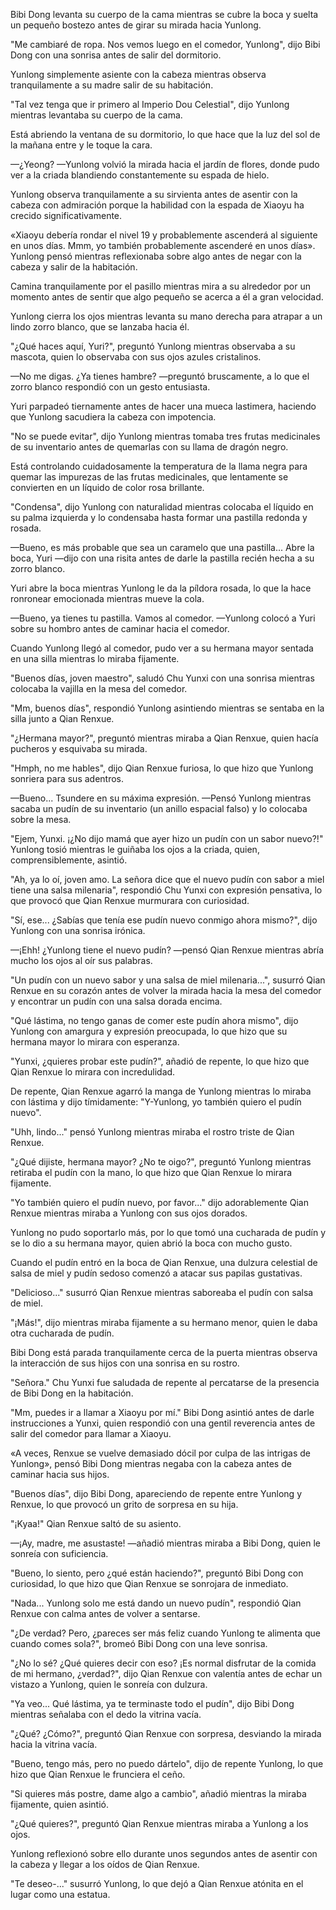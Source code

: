 
Bibi Dong levanta su cuerpo de la cama mientras se cubre la boca y suelta un pequeño bostezo antes de girar su mirada hacia Yunlong.

"Me cambiaré de ropa. Nos vemos luego en el comedor, Yunlong", dijo Bibi Dong con una sonrisa antes de salir del dormitorio.

Yunlong simplemente asiente con la cabeza mientras observa tranquilamente a su madre salir de su habitación.

"Tal vez tenga que ir primero al Imperio Dou Celestial", dijo Yunlong mientras levantaba su cuerpo de la cama.

Está abriendo la ventana de su dormitorio, lo que hace que la luz del sol de la mañana entre y le toque la cara.

—¿Yeong? —Yunlong volvió la mirada hacia el jardín de flores, donde pudo ver a la criada blandiendo constantemente su espada de hielo.

Yunlong observa tranquilamente a su sirvienta antes de asentir con la cabeza con admiración porque la habilidad con la espada de Xiaoyu ha crecido significativamente.

«Xiaoyu debería rondar el nivel 19 y probablemente ascenderá al siguiente en unos días. Mmm, yo también probablemente ascenderé en unos días». Yunlong pensó mientras reflexionaba sobre algo antes de negar con la cabeza y salir de la habitación.

Camina tranquilamente por el pasillo mientras mira a su alrededor por un momento antes de sentir que algo pequeño se acerca a él a gran velocidad.

Yunlong cierra los ojos mientras levanta su mano derecha para atrapar a un lindo zorro blanco, que se lanzaba hacia él.

"¿Qué haces aquí, Yuri?", preguntó Yunlong mientras observaba a su mascota, quien lo observaba con sus ojos azules cristalinos.

—No me digas. ¿Ya tienes hambre? —preguntó bruscamente, a lo que el zorro blanco respondió con un gesto entusiasta.

Yuri parpadeó tiernamente antes de hacer una mueca lastimera, haciendo que Yunlong sacudiera la cabeza con impotencia.

"No se puede evitar", dijo Yunlong mientras tomaba tres frutas medicinales de su inventario antes de quemarlas con su llama de dragón negro.

Está controlando cuidadosamente la temperatura de la llama negra para quemar las impurezas de las frutas medicinales, que lentamente se convierten en un líquido de color rosa brillante.

"Condensa", dijo Yunlong con naturalidad mientras colocaba el líquido en su palma izquierda y lo condensaba hasta formar una pastilla redonda y rosada.

—Bueno, es más probable que sea un caramelo que una pastilla... Abre la boca, Yuri —dijo con una risita antes de darle la pastilla recién hecha a su zorro blanco.

Yuri abre la boca mientras Yunlong le da la píldora rosada, lo que la hace ronronear emocionada mientras mueve la cola.

—Bueno, ya tienes tu pastilla. Vamos al comedor. —Yunlong colocó a Yuri sobre su hombro antes de caminar hacia el comedor.

Cuando Yunlong llegó al comedor, pudo ver a su hermana mayor sentada en una silla mientras lo miraba fijamente.

"Buenos días, joven maestro", saludó Chu Yunxi con una sonrisa mientras colocaba la vajilla en la mesa del comedor.

"Mm, buenos días", respondió Yunlong asintiendo mientras se sentaba en la silla junto a Qian Renxue.

"¿Hermana mayor?", preguntó mientras miraba a Qian Renxue, quien hacía pucheros y esquivaba su mirada.

"Hmph, no me hables", dijo Qian Renxue furiosa, lo que hizo que Yunlong sonriera para sus adentros.

—Bueno... Tsundere en su máxima expresión. —Pensó Yunlong mientras sacaba un pudín de su inventario (un anillo espacial falso) y lo colocaba sobre la mesa.

"Ejem, Yunxi. ¡¿No dijo mamá que ayer hizo un pudín con un sabor nuevo?!" Yunlong tosió mientras le guiñaba los ojos a la criada, quien, comprensiblemente, asintió.

"Ah, ya lo oí, joven amo. La señora dice que el nuevo pudín con sabor a miel tiene una salsa milenaria", respondió Chu Yunxi con expresión pensativa, lo que provocó que Qian Renxue murmurara con curiosidad.

"Sí, ese... ¿Sabías que tenía ese pudín nuevo conmigo ahora mismo?", dijo Yunlong con una sonrisa irónica.

—¡Ehh! ¿Yunlong tiene el nuevo pudín? —pensó Qian Renxue mientras abría mucho los ojos al oír sus palabras.

"Un pudín con un nuevo sabor y una salsa de miel milenaria...", susurró Qian Renxue en su corazón antes de volver la mirada hacia la mesa del comedor y encontrar un pudín con una salsa dorada encima.

"Qué lástima, no tengo ganas de comer este pudín ahora mismo", dijo Yunlong con amargura y expresión preocupada, lo que hizo que su hermana mayor lo mirara con esperanza.

"Yunxi, ¿quieres probar este pudín?", añadió de repente, lo que hizo que Qian Renxue lo mirara con incredulidad.

De repente, Qian Renxue agarró la manga de Yunlong mientras lo miraba con lástima y dijo tímidamente: "Y-Yunlong, yo también quiero el pudín nuevo".

"Uhh, lindo..." pensó Yunlong mientras miraba el rostro triste de Qian Renxue.

"¿Qué dijiste, hermana mayor? ¿No te oigo?", preguntó Yunlong mientras retiraba el pudín con la mano, lo que hizo que Qian Renxue lo mirara fijamente.

"Yo también quiero el pudín nuevo, por favor..." dijo adorablemente Qian Renxue mientras miraba a Yunlong con sus ojos dorados.

Yunlong no pudo soportarlo más, por lo que tomó una cucharada de pudín y se lo dio a su hermana mayor, quien abrió la boca con mucho gusto.

Cuando el pudín entró en la boca de Qian Renxue, una dulzura celestial de salsa de miel y pudín sedoso comenzó a atacar sus papilas gustativas.

"Delicioso..." susurró Qian Renxue mientras saboreaba el pudín con salsa de miel.

"¡Más!", dijo mientras miraba fijamente a su hermano menor, quien le daba otra cucharada de pudín.

Bibi Dong está parada tranquilamente cerca de la puerta mientras observa la interacción de sus hijos con una sonrisa en su rostro.

"Señora." Chu Yunxi fue saludada de repente al percatarse de la presencia de Bibi Dong en la habitación.

"Mm, puedes ir a llamar a Xiaoyu por mí." Bibi Dong asintió antes de darle instrucciones a Yunxi, quien respondió con una gentil reverencia antes de salir del comedor para llamar a Xiaoyu.

«A veces, Renxue se vuelve demasiado dócil por culpa de las intrigas de Yunlong», pensó Bibi Dong mientras negaba con la cabeza antes de caminar hacia sus hijos.

"Buenos días", dijo Bibi Dong, apareciendo de repente entre Yunlong y Renxue, lo que provocó un grito de sorpresa en su hija.

"¡Kyaa!" Qian Renxue saltó de su asiento.

—¡Ay, madre, me asustaste! —añadió mientras miraba a Bibi Dong, quien le sonreía con suficiencia.

"Bueno, lo siento, pero ¿qué están haciendo?", preguntó Bibi Dong con curiosidad, lo que hizo que Qian Renxue se sonrojara de inmediato.

"Nada... Yunlong solo me está dando un nuevo pudín", respondió Qian Renxue con calma antes de volver a sentarse.

"¿De verdad? Pero, ¿pareces ser más feliz cuando Yunlong te alimenta que cuando comes sola?", bromeó Bibi Dong con una leve sonrisa.

"¿No lo sé? ¿Qué quieres decir con eso? ¡Es normal disfrutar de la comida de mi hermano, ¿verdad?", dijo Qian Renxue con valentía antes de echar un vistazo a Yunlong, quien le sonreía con dulzura.

"Ya veo... Qué lástima, ya te terminaste todo el pudín", dijo Bibi Dong mientras señalaba con el dedo la vitrina vacía.

"¿Qué? ¿Cómo?", preguntó Qian Renxue con sorpresa, desviando la mirada hacia la vitrina vacía.

"Bueno, tengo más, pero no puedo dártelo", dijo de repente Yunlong, lo que hizo que Qian Renxue le frunciera el ceño.

"Si quieres más postre, dame algo a cambio", añadió mientras la miraba fijamente, quien asintió.

"¿Qué quieres?", preguntó Qian Renxue mientras miraba a Yunlong a los ojos.

Yunlong reflexionó sobre ello durante unos segundos antes de asentir con la cabeza y llegar a los oídos de Qian Renxue.

"Te deseo-..." susurró Yunlong, lo que dejó a Qian Renxue atónita en el lugar como una estatua.